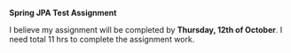 **Spring JPA Test Assignment**

I believe my assignment will be completed by **Thursday, 12th of October**. I need total 11 hrs to complete the assignment work. 
